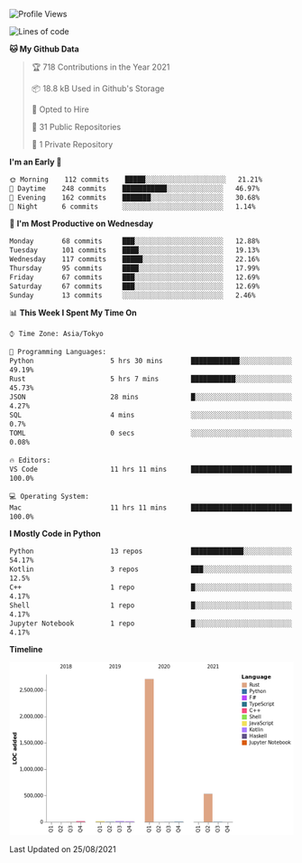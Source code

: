 <!--START_SECTION:waka-->
![Profile Views](http://img.shields.io/badge/Profile%20Views-1-blue)

![Lines of code](https://img.shields.io/badge/From%20Hello%20World%20I%27ve%20Written-3.3%20million%20lines%20of%20code-blue)

**🐱 My Github Data** 

> 🏆 718 Contributions in the Year 2021
 > 
> 📦 18.8 kB Used in Github's Storage 
 > 
> 💼 Opted to Hire
 > 
> 📜 31 Public Repositories 
 > 
> 🔑 1 Private Repository 
 > 
**I'm an Early 🐤** 

```text
🌞 Morning    112 commits    █████░░░░░░░░░░░░░░░░░░░░   21.21% 
🌆 Daytime    248 commits    ███████████░░░░░░░░░░░░░░   46.97% 
🌃 Evening    162 commits    ███████░░░░░░░░░░░░░░░░░░   30.68% 
🌙 Night      6 commits      ░░░░░░░░░░░░░░░░░░░░░░░░░   1.14%

```
📅 **I'm Most Productive on Wednesday** 

```text
Monday       68 commits     ███░░░░░░░░░░░░░░░░░░░░░░   12.88% 
Tuesday      101 commits    ████░░░░░░░░░░░░░░░░░░░░░   19.13% 
Wednesday    117 commits    █████░░░░░░░░░░░░░░░░░░░░   22.16% 
Thursday     95 commits     ████░░░░░░░░░░░░░░░░░░░░░   17.99% 
Friday       67 commits     ███░░░░░░░░░░░░░░░░░░░░░░   12.69% 
Saturday     67 commits     ███░░░░░░░░░░░░░░░░░░░░░░   12.69% 
Sunday       13 commits     ░░░░░░░░░░░░░░░░░░░░░░░░░   2.46%

```


📊 **This Week I Spent My Time On** 

```text
⌚︎ Time Zone: Asia/Tokyo

💬 Programming Languages: 
Python                   5 hrs 30 mins       ████████████░░░░░░░░░░░░░   49.19% 
Rust                     5 hrs 7 mins        ███████████░░░░░░░░░░░░░░   45.73% 
JSON                     28 mins             █░░░░░░░░░░░░░░░░░░░░░░░░   4.27% 
SQL                      4 mins              ░░░░░░░░░░░░░░░░░░░░░░░░░   0.7% 
TOML                     0 secs              ░░░░░░░░░░░░░░░░░░░░░░░░░   0.08%

🔥 Editors: 
VS Code                  11 hrs 11 mins      █████████████████████████   100.0%

💻 Operating System: 
Mac                      11 hrs 11 mins      █████████████████████████   100.0%

```

**I Mostly Code in Python** 

```text
Python                   13 repos            █████████████░░░░░░░░░░░░   54.17% 
Kotlin                   3 repos             ███░░░░░░░░░░░░░░░░░░░░░░   12.5% 
C++                      1 repo              █░░░░░░░░░░░░░░░░░░░░░░░░   4.17% 
Shell                    1 repo              █░░░░░░░░░░░░░░░░░░░░░░░░   4.17% 
Jupyter Notebook         1 repo              █░░░░░░░░░░░░░░░░░░░░░░░░   4.17%

```


**Timeline**

![Chart not found](https://raw.githubusercontent.com/kitagawa-hr/kitagawa-hr/main/charts/bar_graph.png) 


 Last Updated on 25/08/2021
<!--END_SECTION:waka-->
